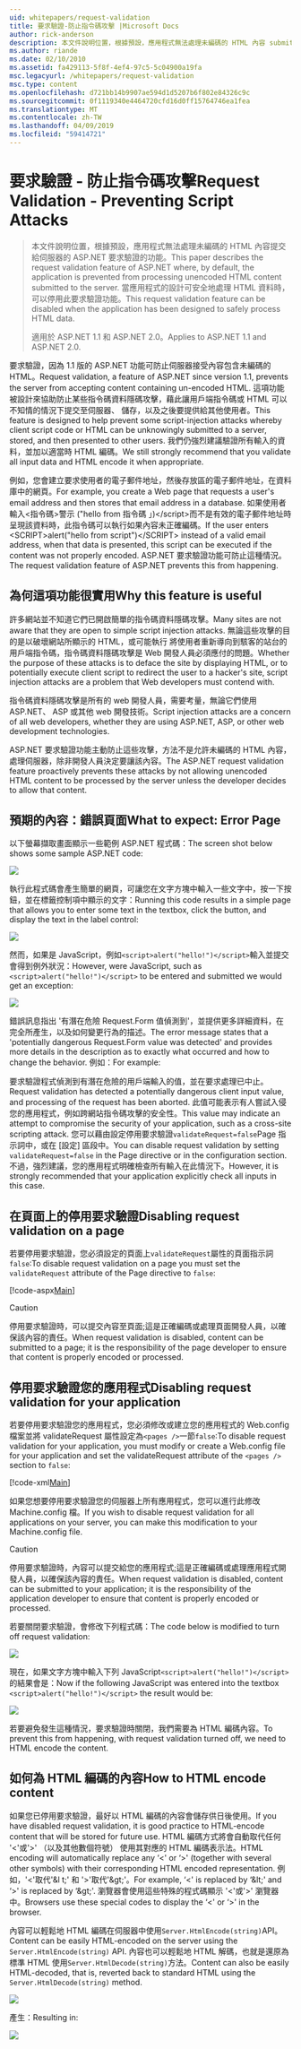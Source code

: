 ```yaml
---
uid: whitepapers/request-validation
title: 要求驗證-防止指令碼攻擊 |Microsoft Docs
author: rick-anderson
description: 本文件說明位置，根據預設，應用程式無法處理未編碼的 HTML 內容 submitt 的 ASP.NET 要求驗證的功能...
ms.author: riande
ms.date: 02/10/2010
ms.assetid: fa429113-5f8f-4ef4-97c5-5c04900a19fa
msc.legacyurl: /whitepapers/request-validation
msc.type: content
ms.openlocfilehash: d721bb14b9907ae594d1d5207b6f802e84326c9c
ms.sourcegitcommit: 0f1119340e4464720cfd16d0ff15764746ea1fea
ms.translationtype: MT
ms.contentlocale: zh-TW
ms.lasthandoff: 04/09/2019
ms.locfileid: "59414721"
---
```

# <a name="request-validation---preventing-script-attacks"></a><span data-ttu-id="a2ac6-103">要求驗證 - 防止指令碼攻擊</span><span class="sxs-lookup"><span data-stu-id="a2ac6-103">Request Validation - Preventing Script Attacks</span></span>

> <span data-ttu-id="a2ac6-104">本文件說明位置，根據預設，應用程式無法處理未編碼的 HTML 內容提交給伺服器的 ASP.NET 要求驗證的功能。</span><span class="sxs-lookup"><span data-stu-id="a2ac6-104">This paper describes the request validation feature of ASP.NET where, by default, the application is prevented from processing unencoded HTML content submitted to the server.</span></span> <span data-ttu-id="a2ac6-105">當應用程式的設計可安全地處理 HTML 資料時，可以停用此要求驗證功能。</span><span class="sxs-lookup"><span data-stu-id="a2ac6-105">This request validation feature can be disabled when the application has been designed to safely process HTML data.</span></span>
> 
> <span data-ttu-id="a2ac6-106">適用於 ASP.NET 1.1 和 ASP.NET 2.0。</span><span class="sxs-lookup"><span data-stu-id="a2ac6-106">Applies to ASP.NET 1.1 and ASP.NET 2.0.</span></span>


<span data-ttu-id="a2ac6-107">要求驗證，因為 1.1 版的 ASP.NET 功能可防止伺服器接受內容包含未編碼的 HTML。</span><span class="sxs-lookup"><span data-stu-id="a2ac6-107">Request validation, a feature of ASP.NET since version 1.1, prevents the server from accepting content containing un-encoded HTML.</span></span> <span data-ttu-id="a2ac6-108">這項功能被設計來協助防止某些指令碼資料隱碼攻擊，藉此讓用戶端指令碼或 HTML 可以不知情的情況下提交至伺服器、 儲存，以及之後要提供給其他使用者。</span><span class="sxs-lookup"><span data-stu-id="a2ac6-108">This feature is designed to help prevent some script-injection attacks whereby client script code or HTML can be unknowingly submitted to a server, stored, and then presented to other users.</span></span> <span data-ttu-id="a2ac6-109">我們仍強烈建議驗證所有輸入的資料，並加以適當時 HTML 編碼。</span><span class="sxs-lookup"><span data-stu-id="a2ac6-109">We still strongly recommend that you validate all input data and HTML encode it when appropriate.</span></span>

<span data-ttu-id="a2ac6-110">例如，您會建立要求使用者的電子郵件地址，然後存放區的電子郵件地址，在資料庫中的網頁。</span><span class="sxs-lookup"><span data-stu-id="a2ac6-110">For example, you create a Web page that requests a user's email address and then stores that email address in a database.</span></span> <span data-ttu-id="a2ac6-111">如果使用者輸入&lt;指令碼&gt;警示 ("hello from 指令碼 」)&lt;/script&gt;而不是有效的電子郵件地址時呈現該資料時，此指令碼可以執行如果內容未正確編碼。</span><span class="sxs-lookup"><span data-stu-id="a2ac6-111">If the user enters &lt;SCRIPT&gt;alert("hello from script")&lt;/SCRIPT&gt; instead of a valid email address, when that data is presented, this script can be executed if the content was not properly encoded.</span></span> <span data-ttu-id="a2ac6-112">ASP.NET 要求驗證功能可防止這種情況。</span><span class="sxs-lookup"><span data-stu-id="a2ac6-112">The request validation feature of ASP.NET prevents this from happening.</span></span>

## <a name="why-this-feature-is-useful"></a><span data-ttu-id="a2ac6-113">為何這項功能很實用</span><span class="sxs-lookup"><span data-stu-id="a2ac6-113">Why this feature is useful</span></span>

<span data-ttu-id="a2ac6-114">許多網站並不知道它們已開啟簡單的指令碼資料隱碼攻擊。</span><span class="sxs-lookup"><span data-stu-id="a2ac6-114">Many sites are not aware that they are open to simple script injection attacks.</span></span> <span data-ttu-id="a2ac6-115">無論這些攻擊的目的是以破壞網站所顯示的 HTML，或可能執行 將使用者重新導向到駭客的站台的用戶端指令碼，指令碼資料隱碼攻擊是 Web 開發人員必須應付的問題。</span><span class="sxs-lookup"><span data-stu-id="a2ac6-115">Whether the purpose of these attacks is to deface the site by displaying HTML, or to potentially execute client script to redirect the user to a hacker's site, script injection attacks are a problem that Web developers must contend with.</span></span>

<span data-ttu-id="a2ac6-116">指令碼資料隱碼攻擊是所有的 web 開發人員，需要考量，無論它們使用 ASP.NET、 ASP 或其他 web 開發技術。</span><span class="sxs-lookup"><span data-stu-id="a2ac6-116">Script injection attacks are a concern of all web developers, whether they are using ASP.NET, ASP, or other web development technologies.</span></span>

<span data-ttu-id="a2ac6-117">ASP.NET 要求驗證功能主動防止這些攻擊，方法不是允許未編碼的 HTML 內容，處理伺服器，除非開發人員決定要讓該內容。</span><span class="sxs-lookup"><span data-stu-id="a2ac6-117">The ASP.NET request validation feature proactively prevents these attacks by not allowing unencoded HTML content to be processed by the server unless the developer decides to allow that content.</span></span>

## <a name="what-to-expect-error-page"></a><span data-ttu-id="a2ac6-118">預期的內容：錯誤頁面</span><span class="sxs-lookup"><span data-stu-id="a2ac6-118">What to expect: Error Page</span></span>

<span data-ttu-id="a2ac6-119">以下螢幕擷取畫面顯示一些範例 ASP.NET 程式碼：</span><span class="sxs-lookup"><span data-stu-id="a2ac6-119">The screen shot below shows some sample ASP.NET code:</span></span>

![](request-validation/_static/image1.png)

<span data-ttu-id="a2ac6-120">執行此程式碼會產生簡單的網頁，可讓您在文字方塊中輸入一些文字中，按一下按鈕，並在標籤控制項中顯示的文字：</span><span class="sxs-lookup"><span data-stu-id="a2ac6-120">Running this code results in a simple page that allows you to enter some text in the textbox, click the button, and display the text in the label control:</span></span>

![](request-validation/_static/image2.png)

<span data-ttu-id="a2ac6-121">然而，如果是 JavaScript，例如`<script>alert("hello!")</script>`輸入並提交會得到例外狀況：</span><span class="sxs-lookup"><span data-stu-id="a2ac6-121">However, were JavaScript, such as `<script>alert("hello!")</script>` to be entered and submitted we would get an exception:</span></span>

![](request-validation/_static/image3.png)

<span data-ttu-id="a2ac6-122">錯誤訊息指出 '有潛在危險 Request.Form 值偵測到'，並提供更多詳細資料，在完全所產生，以及如何變更行為的描述。</span><span class="sxs-lookup"><span data-stu-id="a2ac6-122">The error message states that a 'potentially dangerous Request.Form value was detected' and provides more details in the description as to exactly what occurred and how to change the behavior.</span></span> <span data-ttu-id="a2ac6-123">例如：</span><span class="sxs-lookup"><span data-stu-id="a2ac6-123">For example:</span></span>

<span data-ttu-id="a2ac6-124">要求驗證程式偵測到有潛在危險的用戶端輸入的值，並在要求處理已中止。</span><span class="sxs-lookup"><span data-stu-id="a2ac6-124">Request validation has detected a potentially dangerous client input value, and processing of the request has been aborted.</span></span> <span data-ttu-id="a2ac6-125">此值可能表示有人嘗試入侵您的應用程式，例如跨網站指令碼攻擊的安全性。</span><span class="sxs-lookup"><span data-stu-id="a2ac6-125">This value may indicate an attempt to compromise the security of your application, such as a cross-site scripting attack.</span></span> <span data-ttu-id="a2ac6-126">您可以藉由設定停用要求驗證`validateRequest=false`Page 指示詞中，或在 [設定] 區段中。</span><span class="sxs-lookup"><span data-stu-id="a2ac6-126">You can disable request validation by setting `validateRequest=false` in the Page directive or in the configuration section.</span></span> <span data-ttu-id="a2ac6-127">不過，強烈建議，您的應用程式明確檢查所有輸入在此情況下。</span><span class="sxs-lookup"><span data-stu-id="a2ac6-127">However, it is strongly recommended that your application explicitly check all inputs in this case.</span></span>

## <a name="disabling-request-validation-on-a-page"></a><span data-ttu-id="a2ac6-128">在頁面上的停用要求驗證</span><span class="sxs-lookup"><span data-stu-id="a2ac6-128">Disabling request validation on a page</span></span>

<span data-ttu-id="a2ac6-129">若要停用要求驗證，您必須設定的頁面上`validateRequest`屬性的頁面指示詞`false`:</span><span class="sxs-lookup"><span data-stu-id="a2ac6-129">To disable request validation on a page you must set the `validateRequest` attribute of the Page directive to `false`:</span></span>

[!code-aspx[Main](request-validation/samples/sample1.aspx)]

> [!CAUTION]
> <span data-ttu-id="a2ac6-130">停用要求驗證時，可以提交內容至頁面;這是正確編碼或處理頁面開發人員，以確保該內容的責任。</span><span class="sxs-lookup"><span data-stu-id="a2ac6-130">When request validation is disabled, content can be submitted to a page; it is the responsibility of the page developer to ensure that content is properly encoded or processed.</span></span>

## <a name="disabling-request-validation-for-your-application"></a><span data-ttu-id="a2ac6-131">停用要求驗證您的應用程式</span><span class="sxs-lookup"><span data-stu-id="a2ac6-131">Disabling request validation for your application</span></span>

<span data-ttu-id="a2ac6-132">若要停用要求驗證您的應用程式，您必須修改或建立您的應用程式的 Web.config 檔案並將 validateRequest 屬性設定為`<pages />`一節`false`:</span><span class="sxs-lookup"><span data-stu-id="a2ac6-132">To disable request validation for your application, you must modify or create a Web.config file for your application and set the validateRequest attribute of the `<pages />` section to `false`:</span></span>

[!code-xml[Main](request-validation/samples/sample2.xml)]

<span data-ttu-id="a2ac6-133">如果您想要停用要求驗證您的伺服器上所有應用程式，您可以進行此修改 Machine.config 檔。</span><span class="sxs-lookup"><span data-stu-id="a2ac6-133">If you wish to disable request validation for all applications on your server, you can make this modification to your Machine.config file.</span></span>

> [!CAUTION]
> <span data-ttu-id="a2ac6-134">停用要求驗證時，內容可以提交給您的應用程式;這是正確編碼或處理應用程式開發人員，以確保該內容的責任。</span><span class="sxs-lookup"><span data-stu-id="a2ac6-134">When request validation is disabled, content can be submitted to your application; it is the responsibility of the application developer to ensure that content is properly encoded or processed.</span></span>

<span data-ttu-id="a2ac6-135">若要關閉要求驗證，會修改下列程式碼：</span><span class="sxs-lookup"><span data-stu-id="a2ac6-135">The code below is modified to turn off request validation:</span></span>

![](request-validation/_static/image4.png)

<span data-ttu-id="a2ac6-136">現在，如果文字方塊中輸入下列 JavaScript`<script>alert("hello!")</script>`的結果會是：</span><span class="sxs-lookup"><span data-stu-id="a2ac6-136">Now if the following JavaScript was entered into the textbox `<script>alert("hello!")</script>` the result would be:</span></span>

![](request-validation/_static/image5.png)

<span data-ttu-id="a2ac6-137">若要避免發生這種情況，要求驗證時關閉，我們需要為 HTML 編碼內容。</span><span class="sxs-lookup"><span data-stu-id="a2ac6-137">To prevent this from happening, with request validation turned off, we need to HTML encode the content.</span></span>

## <a name="how-to-html-encode-content"></a><span data-ttu-id="a2ac6-138">如何為 HTML 編碼的內容</span><span class="sxs-lookup"><span data-stu-id="a2ac6-138">How to HTML encode content</span></span>

<span data-ttu-id="a2ac6-139">如果您已停用要求驗證，最好以 HTML 編碼的內容會儲存供日後使用。</span><span class="sxs-lookup"><span data-stu-id="a2ac6-139">If you have disabled request validation, it is good practice to HTML-encode content that will be stored for future use.</span></span> <span data-ttu-id="a2ac6-140">HTML 編碼方式將會自動取代任何 '&lt;'或'&gt;' （以及其他數個符號） 使用其對應的 HTML 編碼表示法。</span><span class="sxs-lookup"><span data-stu-id="a2ac6-140">HTML encoding will automatically replace any ‘&lt;' or ‘&gt;' (together with several other symbols) with their corresponding HTML encoded representation.</span></span> <span data-ttu-id="a2ac6-141">例如，'&lt;'取代'&amp;l t;' 和 '&gt;'取代'&amp;gt;'。</span><span class="sxs-lookup"><span data-stu-id="a2ac6-141">For example, ‘&lt;' is replaced by ‘&amp;lt;' and ‘&gt;' is replaced by ‘&amp;gt;'.</span></span> <span data-ttu-id="a2ac6-142">瀏覽器會使用這些特殊的程式碼顯示 '&lt;'或'&gt;' 瀏覽器中。</span><span class="sxs-lookup"><span data-stu-id="a2ac6-142">Browsers use these special codes to display the ‘&lt;' or ‘&gt;' in the browser.</span></span>

<span data-ttu-id="a2ac6-143">內容可以輕鬆地 HTML 編碼在伺服器中使用`Server.HtmlEncode(string)`API。</span><span class="sxs-lookup"><span data-stu-id="a2ac6-143">Content can be easily HTML-encoded on the server using the `Server.HtmlEncode(string)` API.</span></span> <span data-ttu-id="a2ac6-144">內容也可以輕鬆地 HTML 解碼，也就是還原為標準 HTML 使用`Server.HtmlDecode(string)`方法。</span><span class="sxs-lookup"><span data-stu-id="a2ac6-144">Content can also be easily HTML-decoded, that is, reverted back to standard HTML using the `Server.HtmlDecode(string)` method.</span></span>

![](request-validation/_static/image6.png)

<span data-ttu-id="a2ac6-145">產生：</span><span class="sxs-lookup"><span data-stu-id="a2ac6-145">Resulting in:</span></span>

![](request-validation/_static/image7.png)
